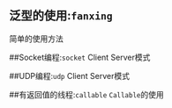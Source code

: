 ## 泛型的使用:`fanxing`
简单的使用方法


##Socket编程:`socket`
Client Server模式


##UDP编程:`udp`
Client Server模式


##有返回值的线程:`callable`
`Callable`的使用